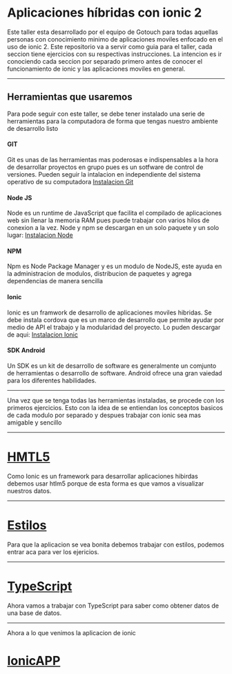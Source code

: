 # Aplicaciones híbridas con ionic 2

Este taller esta desarrollado por el equipo de Gotouch para todas aquellas personas con conocimiento minimo de aplicaciones moviles enfocado en el uso de ionic 2.
Este repositorio va a servir como guia para el taller, cada seccion tiene ejercicios con su respectivas instrucciones. La intencion es ir conociendo cada seccion por separado primero antes de conocer el funcionamiento de ionic y las aplicaciones moviles en general.
****

## Herramientas que usaremos

Para pode seguir con este taller, se debe tener instalado una serie de herramientas para la computadora de forma que tengas nuestro ambiente de desarrollo listo
#### GIT

Git es unas de las herramientas mas poderosas e indispensables a la hora de desarrollar proyectos en grupo pues es un sotfware de control de versiones. Pueden seguir la intalacion en independiente del sistema operativo de su computadora [Instalacion Git](https://git-scm.com/book/es/v1/Empezando-Instalando-Git/)
#### Node JS

Node es un runtime de JavaScript que facilita el compilado de aplicaciones web sin llenar la memoria RAM pues puede trabajar con varios hilos de conexion a la vez. Node y npm se descargan en un solo paquete y un solo lugar: [Instalacion Node](https://nodejs.org/es/download//)
#### NPM
Npm es  Node Package Manager y es un modulo de NodeJS, este ayuda en la administracion de modulos, distribucion de paquetes y agrega dependencias de manera sencilla
#### Ionic
Ionic es un framwork de desarrollo de aplicaciones moviles hibridas. Se debe instala cordova que es un marco de desarrollo que permite ayudar por medio de API el trabajo y la modularidad del proyecto. Lo puden descargar de aqui: [Instalacion Ionic](https://ionicframework.com/docs/v1/guide/installation.html)
#### SDK Android
Un SDK es un kit de desarrollo de software es generalmente un comjunto de herramientas o desarrollo de software. Android ofrece una gran vaiedad para los diferentes habilidades.
******
Una vez que se tenga todas las herramientas instaladas, se procede con los primeros ejercicios. Esto con la idea de se entiendan los conceptos basicos de cada modulo por separado y despues trabajar con ionic sea mas amigable y sencillo
*****
# [HMTL5](/app/Ejer1)
Como Ionic es un framework para desarrollar aplicaciones hibirdas debemos usar htlm5 porque de esta forma es que vamos a visualizar nuestros datos.

***
# [Estilos](/app/Ejerc2)
Para que la aplicacion se vea bonita debemos trabajar con estilos, podemos entrar aca para ver los ejericios.
****
# [TypeScript](/app/Ejer3)
Ahora vamos a trabajar con TypeScript para saber como obtener datos de una base de datos.
***
Ahora a lo que venimos la aplicacion de ionic
# [IonicAPP](/app/Prin)
